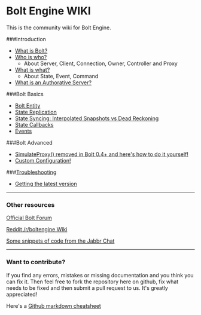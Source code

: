 # Bolt Engine WIKI

This is the community wiki for Bolt Engine.

###Introduction

* [What is Bolt?](WhatIsBolt.md)
* [Who is who?](WhoIsWho.md)
    *  About Server, Client, Connection, Owner, Controller and Proxy
* [What is what?](WhatIsWhat.md)
    * About State, Event, Command
* [What is an Authorative Server?](WhatIsAnAuthorativeServer.md)
    
###Bolt Basics

* [Bolt Entity](BoltEntity.md)
* [State Replication](StateReplication.md)
* [State Syncing: Interpolated Snapshots vs Dead Reckoning](InterpolatedSnapshots_vs_DeadReckoning.md)
* [State Callbacks](StateCallbacks.md)
* [Events](Events.md)

###Bolt Advanced

* [SimulateProxy() removed in  Bolt 0.4+ and here's how to do it yourself!](SimulateProxy.md)
* [Custom Configuration!](CustomConfiguration.md)

###[Troubleshooting](Troubleshooting.md)

* [Getting the latest version](GettingTheLatestVersion.md)

---

### Other resources

[Official Bolt Forum](http://forum.boltengine.com/)

[Reddit /r/boltengine Wiki](http://www.reddit.com/r/boltengine/wiki/index)

[Some snippets of code from the Jabbr Chat](JabbrChatSnippets.md)

---

### Want to contribute?

If you find any errors, mistakes or missing documentation and you think you can fix it. Then feel free to fork the repository here on github, fix what needs to be fixed and then submit a pull request to us. It's greatly appreciated!

Here's a [Github markdown cheatsheet](https://github.com/adam-p/markdown-here/wiki/Markdown-Cheatsheet)
